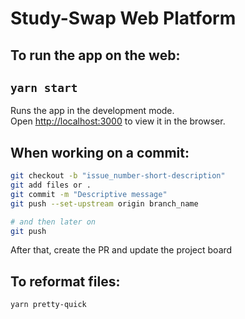# Study-Swap Web Platform

## To run the app on the web:

## `yarn start`

Runs the app in the development mode.<br />
Open [http://localhost:3000](http://localhost:3000) to view it in the browser.

## When working on a commit:

```bash
git checkout -b "issue_number-short-description"
git add files or .
git commit -m "Descriptive message"
git push --set-upstream origin branch_name

# and then later on
git push
```

After that, create the PR and update the project board

## To reformat files:

`yarn pretty-quick`

